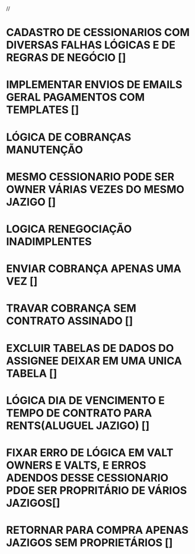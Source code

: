 //

# CADASTRO DE CESSIONARIOS COM DIVERSAS FALHAS LÓGICAS E DE REGRAS DE NEGÓCIO []

# IMPLEMENTAR ENVIOS DE EMAILS GERAL PAGAMENTOS COM TEMPLATES []

# LÓGICA DE COBRANÇAS MANUTENÇÃO

# MESMO CESSIONARIO PODE SER OWNER VÁRIAS VEZES DO MESMO JAZIGO []

# LOGICA RENEGOCIAÇÃO INADIMPLENTES

# ENVIAR COBRANÇA APENAS UMA VEZ []

# TRAVAR COBRANÇA SEM CONTRATO ASSINADO []

# EXCLUIR TABELAS DE DADOS DO ASSIGNEE DEIXAR EM UMA UNICA TABELA []

# LÓGICA DIA DE VENCIMENTO E TEMPO DE CONTRATO PARA RENTS(ALUGUEL JAZIGO) []

# FIXAR ERRO DE LÓGICA EM VALT OWNERS E VALTS, E ERROS ADENDOS DESSE CESSIONARIO PDOE SER PROPRITÁRIO DE VÁRIOS JAZIGOS[]

# RETORNAR PARA COMPRA APENAS JAZIGOS SEM PROPRIETÁRIOS []
